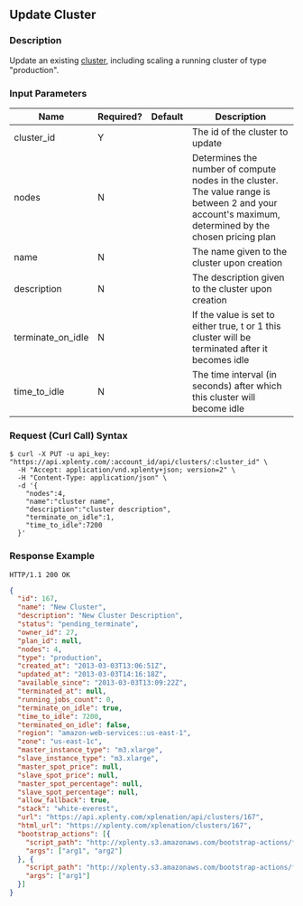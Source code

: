 ## Update Cluster

### Description
Update an existing [cluster](https://github.com/xplenty/xplenty-api-doc-v2/blob/master/resources/cluster.md), including scaling a running cluster of type "production".

### Input Parameters
|Name|Required?|    Default|Description|
|----|---------|    -------|-----------|
|cluster_id|Y| |The id of the cluster to update
|nodes|N| |Determines the number of compute nodes in the cluster. The value range is between 2 and your account's maximum, determined by the chosen pricing plan|
name|N| |The name given to the cluster upon creation
description|N| |The description given to the cluster upon creation
terminate_on_idle|N| |If the value is set to either true, t or 1 this cluster will be terminated after it becomes idle
time_to_idle|N| |The time interval (in seconds) after which this cluster will become idle

### Request (Curl Call) Syntax
```shell
$ curl -X PUT -u api_key: "https://api.xplenty.com/:account_id/api/clusters/:cluster_id" \
  -H "Accept: application/vnd.xplenty+json; version=2" \
  -H "Content-Type: application/json" \
  -d '{
    "nodes":4,
    "name":"cluster name",
    "description":"cluster description",
    "terminate_on_idle":1,
    "time_to_idle":7200
  }'
```

### Response Example
```HTTP
HTTP/1.1 200 OK
```

```json
{
  "id": 167,
  "name": "New Cluster",
  "description": "New Cluster Description",
  "status": "pending_terminate",
  "owner_id": 27,
  "plan_id": null,
  "nodes": 4,
  "type": "production",
  "created_at": "2013-03-03T13:06:51Z",
  "updated_at": "2013-03-03T14:16:18Z",
  "available_since": "2013-03-03T13:09:22Z",
  "terminated_at": null,        
  "running_jobs_count": 0,
  "terminate_on_idle": true,
  "time_to_idle": 7200,
  "terminated_on_idle": false,
  "region": "amazon-web-services::us-east-1",
  "zone": "us-east-1c",
  "master_instance_type": "m3.xlarge",
  "slave_instance_type": "m3.xlarge",
  "master_spot_price": null,
  "slave_spot_price": null,
  "master_spot_percentage": null,
  "slave_spot_percentage": null,
  "allow_fallback": true,
  "stack": "white-everest",
  "url": "https://api.xplenty.com/xplenation/api/clusters/167",
  "html_url": "https://xplenty.com/xplenation/clusters/167",
  "bootstrap_actions": [{
    "script_path": "http://xplenty.s3.amazonaws.com/bootstrap-actions/file1.tar.gz",
    "args": ["arg1", "arg2"]
  }, {
    "script_path": "http://xplenty.s3.amazonaws.com/bootstrap-actions/file1.tar.gz",
    "args": ["arg1"]
  }]
}
```
